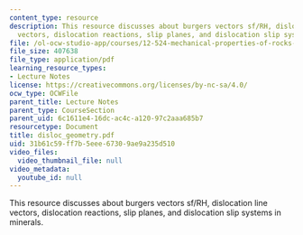 ```yaml
---
content_type: resource
description: This resource discusses about burgers vectors sf/RH, dislocation line
  vectors, dislocation reactions, slip planes, and dislocation slip systems in minerals.
file: /ol-ocw-studio-app/courses/12-524-mechanical-properties-of-rocks-fall-2005/31b61c59ff7b5eee67309ae9a235d510_disloc_geometry.pdf
file_size: 407638
file_type: application/pdf
learning_resource_types:
- Lecture Notes
license: https://creativecommons.org/licenses/by-nc-sa/4.0/
ocw_type: OCWFile
parent_title: Lecture Notes
parent_type: CourseSection
parent_uid: 6c1611e4-16dc-ac4c-a120-97c2aaa685b7
resourcetype: Document
title: disloc_geometry.pdf
uid: 31b61c59-ff7b-5eee-6730-9ae9a235d510
video_files:
  video_thumbnail_file: null
video_metadata:
  youtube_id: null
---
```

This resource discusses about burgers vectors sf/RH, dislocation line vectors, dislocation reactions, slip planes, and dislocation slip systems in minerals.